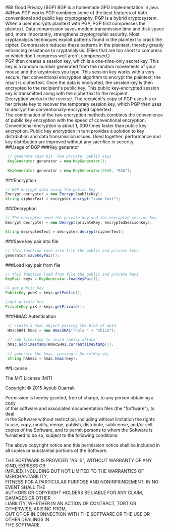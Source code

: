 [](https://s3.amazonaws.com/f.cl.ly/items/1I0Y1d0e1S2M1t3x3s2o/1432609520_valenticons-19.png)
   
#Bit Good Privacy (BGP)
BGP is a homemade GPG implementation in java.     
##How PGP works
PGP combines some of the best features of both conventional and public key cryptography. PGP is a hybrid cryptosystem. When a user encrypts plaintext with PGP, PGP first compresses the plaintext. Data compression saves modem transmission time and disk space and, more importantly, strengthens cryptographic security. Most cryptanalysis techniques exploit patterns found in the plaintext to crack the cipher. Compression reduces these patterns in the plaintext, thereby greatly enhancing resistance to cryptanalysis. (Files that are too short to compress or which don't compress well aren't compressed.)  
PGP then creates a session key, which is a one-time-only secret key. This key is a random number generated from the random movements of your mouse and the keystrokes you type. This session key works with a very secure, fast conventional encryption algorithm to encrypt the plaintext; the result is ciphertext. Once the data is encrypted, the session key is then encrypted to the recipient's public key. This public key-encrypted session key is transmitted along with the ciphertext to the recipient.   
Decryption works in the reverse. The recipient's copy of PGP uses his or her private key to recover the temporary session key, which PGP then uses to decrypt the conventionally-encrypted ciphertext.   
The combination of the two encryption methods combines the convenience of public key encryption with the speed of conventional encryption. Conventional encryption is about 1, 000 times faster than public key encryption. Public key encryption in turn provides a solution to key distribution and data transmission issues. Used together, performance and key distribution are improved without any sacrifice in security.   
##Usage of BGP
###Key generator
```java
 // generate 1024 bit  RSA private, public keys
 KeyGenerator generator = new KeyGenerator();
 
 KeyGenerator generator = new KeyGenerator(2048, "RSA");
```
   
###Encryption
```java
// BGP encrypt data using the public key
Encrypt encrypter = new Encrypt(publicKey);
String cipherText = encrypter.encrypt("some text");
```
   
###Decryption
```java
// The encrypter need the private key and the encrypted session key
Decrypt decrypter = new Decrypt(privateKey, encryptedSessionKey);

String decryptedText = decrypter.decrypt(cipherText);
```
  
###Save key pair into file
```java
// this function save into file the public and private keys
generator.saveKeyPair();
```
   
###Load key pair from file
```java
// this function load from file the public and private keys
KeyPair keys = KeyGenerator.loadKeyPair();

// get public key
PublicKey pubK = keys.getPublic();

//get private key
PrivateKey piK = keys.getPrivate();
```

###HMAC Autentication
```java
 // create a hmac object passing the blob of data
 HmacSHA1 hmac = new HmacSHA1("hola " + "chica");
 
 // add timestamp to avoid replay attack
 hmac.addTimestamp(HmacSHA1.currentTimeStamp());
 
 // generate the hmac, passing a SecretKey obj
 String hhhmac = hmac.hmac(key);
```
##License
   
The MIT License (MIT) 

Copyright © 2015 Ayoub Ouarrak  
   
Permission is hereby granted, free of charge, to any person obtaining a copy   
of this software and associated documentation files (the "Software"), to deal   
in the Software without restriction, including without limitation the rights   
to use, copy, modify, merge, publish, distribute, sublicense, and/or sell   
copies of the Software, and to permit persons to whom the Software is   
furnished to do so, subject to the following conditions:   
   
The above copyright notice and this permission notice shall be included in   
all copies or substantial portions of the Software.   
   
THE SOFTWARE IS PROVIDED "AS IS", WITHOUT WARRANTY OF ANY KIND, EXPRESS OR   
IMPLIED, INCLUDING BUT NOT LIMITED TO THE WARRANTIES OF MERCHANTABILITY,   
FITNESS FOR A PARTICULAR PURPOSE AND NONINFRINGEMENT. IN NO EVENT SHALL THE   
AUTHORS OR COPYRIGHT HOLDERS BE LIABLE FOR ANY CLAIM, DAMAGES OR OTHER   
LIABILITY, WHETHER IN AN ACTION OF CONTRACT, TORT OR OTHERWISE, ARISING FROM,   
OUT OF OR IN CONNECTION WITH THE SOFTWARE OR THE USE OR OTHER DEALINGS IN   
THE SOFTWARE.  
